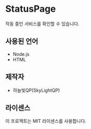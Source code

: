 # StatusPage

작동 중인 서비스를 확인할 수 있습니다.

## 사용된 언어

- Node.js
- HTML

## 제작자

- 하늘빛QP(SkyLightQP)

## 라이센스

이 프로젝트는 MIT 라이센스를 사용합니다.
